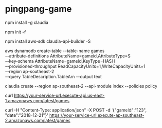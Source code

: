 # pingpang-game

npm install -g claudia

npm init -f

npm install aws-sdk claudia-api-builder -S

aws dynamodb create-table --table-name games \
  --attribute-definitions AttributeName=gameid,AttributeType=S \
  --key-schema AttributeName=gameid,KeyType=HASH \
  --provisioned-throughput ReadCapacityUnits=1,WriteCapacityUnits=1 \
  --region ap-southeast-2 \
  --query TableDescription.TableArn --output text
  
claudia create --region ap-southeast-2 --api-module index --policies policy
  
curl https://your-service-url.execute-api.us-east-1.amazonaws.com/latest/games
  
curl -H "Content-Type: application/json" -X POST -d '{"gameId":"123", "date":"2018-12-21"}' https://your-service-url.execute-ap-southeast-2.amazonaws.com/latest/games
